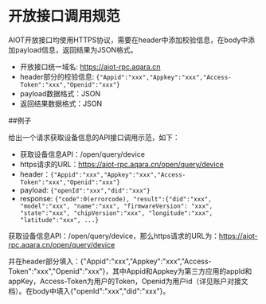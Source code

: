 # 开放接口调用规范


AIOT开放接口均使用HTTPS协议，需要在header中添加校验信息，在body中添加payload信息，返回结果为JSON格式。

- 开放接口统一域名: https://aiot-rpc.aqara.cn
- header部分的校验信息: ```{"Appid":"xxx","Appkey":"xxx","Access-Token":"xxx","Openid":"xxx"}```
- payload数据格式：JSON
- 返回结果数据格式：JSON

##例子

给出一个请求获取设备信息的API接口调用示范，如下：

- 获取设备信息API：/open/query/device
- https请求的URL：https://aiot-rpc.aqara.cn/open/query/device
- header：```{"Appid":"xxx","Appkey":"xxx","Access-Token":"xxx","Openid":"xxx"}```
- payload: ```{"openId":"xxx","did":"xxx"}```
- response: ```{"code":0(errorcode), "result":{"did":"xxx", "model":"xxx", "name":"xxx", "firmwareVersion": "xxx", "state":"xxx", "chipVersion":"xxx", "longitude":"xxx", "latitude":"xxx", ...}```


获取设备信息API：/open/query/device，那么https请求的URL为：https://aiot-rpc.aqara.cn/open/query/device

并在header部分填入：{"Appid":"xxx","Appkey":"xxx","Access-Token":"xxx","Openid":"xxx"}，其中Appid和Appkey为第三方应用的appId和appKey，Access-Token为用户的Token，Openid为用户id（详见账户对接文档）。在body中填入{"openId":"xxx","did":"xxx"}。